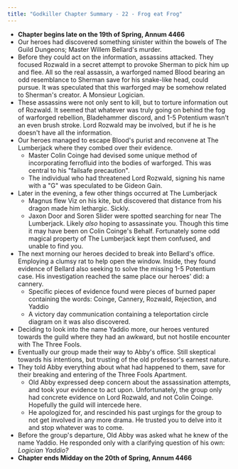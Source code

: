 ```yaml
---
title: "Godkiller Chapter Summary - 22 - Frog eat Frog"
---
```

- **Chapter begins late on the 19th of Spring, Annum 4466**
- Our heroes had discovered something sinister within the bowels of The Guild Dungeons; Master Willem Bellard's murder.
- Before they could act on the information, assassins attacked. They focused Rozwald in a secret attempt to provoke Sherman to pick him up and flee. All so the real assassin, a warforged named Blood bearing an odd resemblance to Sherman save for his snake-like head, could pursue. It was speculated that this warforged may be somehow related to Sherman's creator. A Monsieur Logician.
- These assassins were not only sent to kill, but to torture information out of Rozwald. It seemed that whatever was truly going on behind the fog of warforged rebellion, Bladehammer discord, and 1-5 Potentium wasn't an even brush stroke. Lord Rozwald may be involved, but if he is he doesn't have all the information. 
- Our heroes managed to escape Blood's purist and reconvene at The Lumberjack where they combed over their evidence.
	- Master Colin Coinge had devised some unique method of incorporating ferrofluid into the bodies of warforged. This was central to his "failsafe precaution".
	- The individual who had threatened Lord Rozwald, signing his name with a "G" was speculated to be Gideon Gain.
- Later in the evening, a few other things occurred at The Lumberjack
	- Magnus flew Viz on his kite, but discovered that distance from his dragon made him lethargic. Sickly.
	- Jaxon Door and Soren Slider were spotted searching for near The Lumberjack. Likely *also* hoping to assassinate you. Though this time it may have been on Colin Coinge's Behalf. Fortunately some odd magical property of The Lumberjack kept them confused, and unable to find you.
- The next morning our heroes decided to break into Bellard's office. Employing a clumsy rat to help open the window. Inside, they found evidence of Bellard also seeking to solve the missing 1-5 Potentium case. His investigation reached the same place our heroes' did: a cannery.
	- Specific pieces of evidence found were pieces of burned paper containing the words: Coinge, Cannery, Rozwald, Rejection, and Yaddio
	- A victory day communication containing a teleportation circle diagram on it was also discovered.
- Deciding to look into the name Yaddio more, our heroes ventured towards the guild where they had an awkward, but not hostile encounter with The Three Fools.
- Eventually our group made their way to Abby's office. Still skeptical towards his intentions, but trusting of the old professor's earnest nature.
- They told Abby everything about what had happened to them, save for their breaking and entering of the Three Fools Apartment.
	- Old Abby expressed deep concern about the assassination attempts, and took your evidence to act upon. Unfortunately, the group only had concrete evidence on Lord Rozwald, and not Colin Coinge. Hopefully the guild will intercede here. 
	- He apologized for, and rescinded his past urgings for the group to not get involved in any more drama. He trusted you to delve into it and stop whatever was to come.
- Before the group's departure, Old Abby was asked what he knew of the name Yaddio. He responded only with a clarifying question of his own: *Logician Yaddio?*
- **Chapter ends Midday on the 20th of Spring, Annum 4466**